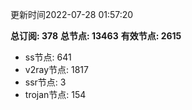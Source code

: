 更新时间2022-07-28 01:57:20

**总订阅: 378**
**总节点: 13463**
**有效节点: 2615**
- ss节点: 641
- v2ray节点: 1817
- ssr节点: 3
- trojan节点: 154

